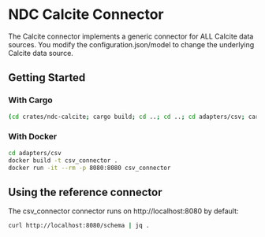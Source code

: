 # NDC Calcite Connector

The Calcite connector implements a generic connector for ALL Calcite data sources. You modify the configuration.json/model to
change the underlying Calcite data source.

## Getting Started

### With Cargo

```sh
(cd crates/ndc-calcite; cargo build; cd ..; cd ..; cd adapters/csv; cargo run --package ndc-calcite --bin ndc-calcite -- serve --configuration .)
```

### With Docker

```sh
cd adapters/csv
docker build -t csv_connector .
docker run -it --rm -p 8080:8080 csv_connector
```

## Using the reference connector

The csv_connector connector runs on http://localhost:8080 by default:

```sh
curl http://localhost:8080/schema | jq .
```
